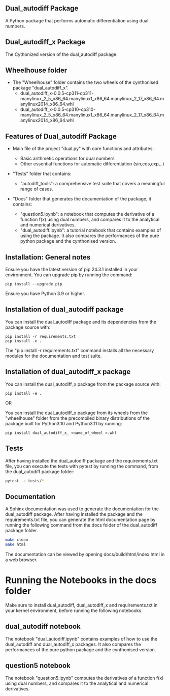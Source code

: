 ## Dual_autodiff Package 

A Python package that performs automatic differentiation using dual numbers.

## Dual_autodiff_x Package 

The Cythonized version of the dual_autodiff package.

## Wheelhouse folder
* The "Wheelhouse" folder contains the two wheels of the cynthonised package "dual_autodiff_x".
    * dual_autodiff_x-0.0.5-cp311-cp311-manylinux_2_5_x86_64.manylinux1_x86_64.manylinux_2_17_x86_64.manylinux2014_x86_64.whl
    * dual_autodiff_x-0.0.5-cp310-cp310-manylinux_2_5_x86_64.manylinux1_x86_64.manylinux_2_17_x86_64.manylinux2014_x86_64.whl

## Features of Dual_autodiff Package

* Main file of the project "dual.py" with core functions and attributes:
    * Basic arithmetic operations for dual numbers
    * Other essential functions for automatic differentiation (sin,cos,exp,..)
    
* "Tests" folder that contains:
    * "autodiff_tools": a comprehensive test suite that covers a meaningful range of cases. 

* "Docs" folder that generates the documentation of the package, it contains:
    * "question5.ipynb": a notebook that computes the derivative of a function f(x) using dual numbers, and compares it to the analytical and numerical derivatives.
    * "dual_autodiff.ipynb": a tutorial notebook that contains examples of using the package. It also compares the performances of the pure python package and the cynthonised version.


## Installation: General notes
Ensure you have the latest version of pip 24.3.1 installed in your environment.
You can upgrade pip by running the command:
```
pip install --upgrade pip

```
Ensure you have Python 3.9 or higher. 

## Installation of dual_autodiff package

You can install the dual_autodiff package and its dependencies from the package source with:
```
pip install -r requirements.txt
pip install -e .
```

The "pip install -r requirements.txt" command installs all the necessary modules for the documentation and test suite.

## Installation of dual_autodiff_x package

You can install the dual_autodiff_x package from the package source with:

```
pip install -e .
```
OR 

You can install the dual_autodiff_x package from its wheels from the "wheelhouse" folder from the precompiled binary distributions of the package built for Python3.10 and Python3.11 by running:

```
pip install dual_autodiff_x_ <name_of_wheel >.whl
```

## Tests

After having installed the dual_autodiff package and the requirements.txt file, you can execute the tests with pytest by running the command, from the dual_autodiff package folder:

```bash
pytest -s tests/*
```

## Documentation

A Sphinx documentation was used to generate the documentation for the dual_autodiff package. After having installed the package and the requirements.txt file, you can generate the html documentation page by running the following command from the docs folder of the dual_autodiff package folder.

```bash
make clean
make html
```

The documentation can be viewed by opening docs/build/html/index.html in a web browser.

# Running the Notebooks in the docs folder

Make sure to install dual_autodiff, dual_autodiff_x and requirements.txt in your kernel environment, before running the following notebooks.


## dual_autodiff notebook
The notebook "dual_autodiff.ipynb" contains examples of how to use the dual_autodiff and dual_autodiff_x packages. It also compares the performances of the pure python package and the cynthonised version.

## question5 notebook
The notebook "question5.ipynb" computes the derivatives of a function f(x) using dual numbers, and compares it to the analytical and numerical derivatives.
